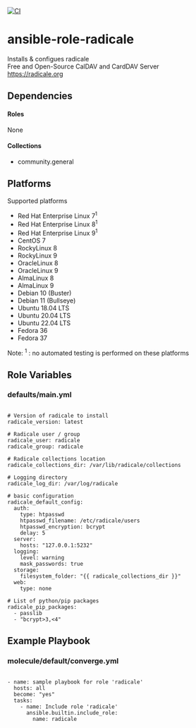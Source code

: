 [![CI](https://github.com/de-it-krachten/ansible-role-radicale/workflows/CI/badge.svg?event=push)](https://github.com/de-it-krachten/ansible-role-radicale/actions?query=workflow%3ACI)


# ansible-role-radicale

Installs & configues radicale<br>
Free and Open-Source CalDAV and CardDAV Server<br>
https://radicale.org<br>



## Dependencies

#### Roles
None

#### Collections
- community.general

## Platforms

Supported platforms

- Red Hat Enterprise Linux 7<sup>1</sup>
- Red Hat Enterprise Linux 8<sup>1</sup>
- Red Hat Enterprise Linux 9<sup>1</sup>
- CentOS 7
- RockyLinux 8
- RockyLinux 9
- OracleLinux 8
- OracleLinux 9
- AlmaLinux 8
- AlmaLinux 9
- Debian 10 (Buster)
- Debian 11 (Bullseye)
- Ubuntu 18.04 LTS
- Ubuntu 20.04 LTS
- Ubuntu 22.04 LTS
- Fedora 36
- Fedora 37

Note:
<sup>1</sup> : no automated testing is performed on these platforms

## Role Variables
### defaults/main.yml
<pre><code>
# Version of radicale to install
radicale_version: latest

# Radicale user / group
radicale_user: radicale
radicale_group: radicale

# Radicale collections location
radicale_collections_dir: /var/lib/radicale/collections

# Logging directory
radicale_log_dir: /var/log/radicale

# basic configuration
radicale_default_config:
  auth:
    type: htpasswd
    htpasswd_filename: /etc/radicale/users
    htpasswd_encryption: bcrypt
    delay: 5
  server:
    hosts: "127.0.0.1:5232"
  logging:
    level: warning
    mask_passwords: true
  storage:
    filesystem_folder: "{{ radicale_collections_dir }}"
  web:
    type: none

# List of python/pip packages
radicale_pip_packages:
  - passlib
  - "bcrypt>3,<4"
</pre></code>




## Example Playbook
### molecule/default/converge.yml
<pre><code>
- name: sample playbook for role 'radicale'
  hosts: all
  become: "yes"
  tasks:
    - name: Include role 'radicale'
      ansible.builtin.include_role:
        name: radicale
</pre></code>
